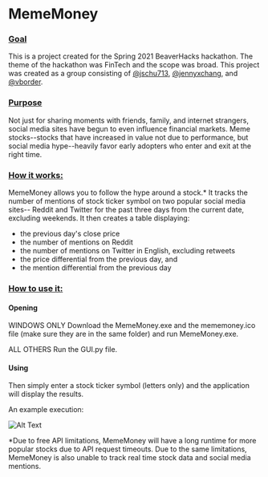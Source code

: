 # MemeMoney

### <ins>Goal</ins>
This is a project created for the Spring 2021 BeaverHacks hackathon. 
The theme of the hackathon was FinTech and the scope was broad. This project
was created as a group consisting of [@jschu713](http://www.github.com/jsch713),
[@jennyxchang](http://www.github.com/jennyxchang), and 
[@vborder](http://www.github.com/vborder).

### <ins>Purpose</ins>
Not just for sharing moments with friends, family, and internet strangers, 
social media sites have begun to even influence financial markets. 
Meme stocks--stocks that have increased in value not due to performance, 
but social media hype--heavily favor early adopters who enter and exit 
at the right time. 

### <ins>How it works:</ins>

MemeMoney allows you to follow the hype around a stock.* It tracks the
number of mentions of stock ticker symbol on  two popular social media sites--
Reddit and Twitter for the past three days from
the current date, excluding weekends. It then creates a table displaying:

* the previous day's close price
* the number of mentions on Reddit
* the number of mentions on Twitter in English, excluding retweets
* the price differential from the previous day, and
* the mention differential from the previous day

### <ins>How to use it:</ins>

#### Opening
WINDOWS ONLY
Download the MemeMoney.exe and the mememoney.ico file (make sure they
are in the same folder) and run MemeMoney.exe. 

ALL OTHERS
Run the GUI.py file.

#### Using
Then simply enter a stock ticker symbol (letters only) and 
the application will display the results.

An example execution:

![Alt Text](https://i.imgur.com/22DqaDf.jpg)


*Due to free API limitations, MemeMoney will
have a long runtime for more popular stocks due to API request timeouts.
Due to the same limitations, MemeMoney is also unable to track real time 
stock data and social media mentions.

